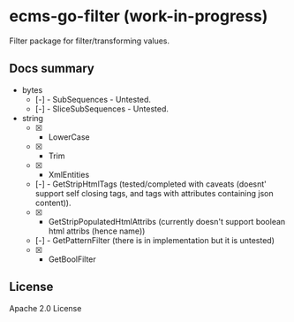 # ecms-go-filter (work-in-progress)
Filter package for filter/transforming values.

## Docs summary
- bytes 
    - [-] - SubSequences - Untested.
    - [-] - SliceSubSequences - Untested.
- string
    - [x] - LowerCase
    - [x] - Trim
    - [x] - XmlEntities
    - [-] - GetStripHtmlTags (tested/completed with caveats (doesnt' support self closing tags, and tags with attributes containing json content)).
    - [x] - GetStripPopulatedHtmlAttribs (currently doesn't support boolean html attribs (hence name))
    - [-] - GetPatternFilter (there is in implementation but it is untested)
    - [x] - GetBoolFilter

## License
Apache 2.0 License
